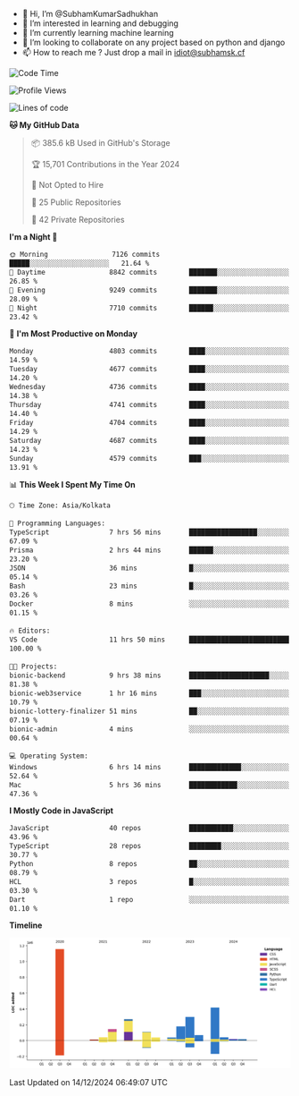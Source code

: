 - 👋 Hi, I’m @SubhamKumarSadhukhan
- 👀 I’m interested in learning and debugging
- 🌱 I’m currently learning machine learning
- 💞️ I’m looking to collaborate on any project based on python and django
- 📫 How to reach me ?
      Just drop a mail in idiot@subhamsk.cf

<!---
SubhamKumarSadhukhan/SubhamKumarSadhukhan is a ✨ special ✨ repository because its `README.md` (this file) appears on your GitHub profile.
You can click the Preview link to take a look at your changes.
--->


<!--START_SECTION:waka-->
![Code Time](http://img.shields.io/badge/Code%20Time-2%2C667%20hrs%2052%20mins-blue)

![Profile Views](http://img.shields.io/badge/Profile%20Views-0-blue)

![Lines of code](https://img.shields.io/badge/From%20Hello%20World%20I%27ve%20Written-2.8%20million%20lines%20of%20code-blue)

**🐱 My GitHub Data** 

> 📦 385.6 kB Used in GitHub's Storage 
 > 
> 🏆 15,701 Contributions in the Year 2024
 > 
> 🚫 Not Opted to Hire
 > 
> 📜 25 Public Repositories 
 > 
> 🔑 42 Private Repositories 
 > 
**I'm a Night 🦉** 

```text
🌞 Morning                7126 commits        █████░░░░░░░░░░░░░░░░░░░░   21.64 % 
🌆 Daytime                8842 commits        ███████░░░░░░░░░░░░░░░░░░   26.85 % 
🌃 Evening                9249 commits        ███████░░░░░░░░░░░░░░░░░░   28.09 % 
🌙 Night                  7710 commits        ██████░░░░░░░░░░░░░░░░░░░   23.42 % 
```
📅 **I'm Most Productive on Monday** 

```text
Monday                   4803 commits        ████░░░░░░░░░░░░░░░░░░░░░   14.59 % 
Tuesday                  4677 commits        ████░░░░░░░░░░░░░░░░░░░░░   14.20 % 
Wednesday                4736 commits        ████░░░░░░░░░░░░░░░░░░░░░   14.38 % 
Thursday                 4741 commits        ████░░░░░░░░░░░░░░░░░░░░░   14.40 % 
Friday                   4704 commits        ████░░░░░░░░░░░░░░░░░░░░░   14.29 % 
Saturday                 4687 commits        ████░░░░░░░░░░░░░░░░░░░░░   14.23 % 
Sunday                   4579 commits        ███░░░░░░░░░░░░░░░░░░░░░░   13.91 % 
```


📊 **This Week I Spent My Time On** 

```text
🕑︎ Time Zone: Asia/Kolkata

💬 Programming Languages: 
TypeScript               7 hrs 56 mins       █████████████████░░░░░░░░   67.09 % 
Prisma                   2 hrs 44 mins       ██████░░░░░░░░░░░░░░░░░░░   23.20 % 
JSON                     36 mins             █░░░░░░░░░░░░░░░░░░░░░░░░   05.14 % 
Bash                     23 mins             █░░░░░░░░░░░░░░░░░░░░░░░░   03.26 % 
Docker                   8 mins              ░░░░░░░░░░░░░░░░░░░░░░░░░   01.15 % 

🔥 Editors: 
VS Code                  11 hrs 50 mins      █████████████████████████   100.00 % 

🐱‍💻 Projects: 
bionic-backend           9 hrs 38 mins       ████████████████████░░░░░   81.38 % 
bionic-web3service       1 hr 16 mins        ███░░░░░░░░░░░░░░░░░░░░░░   10.79 % 
bionic-lottery-finalizer 51 mins             ██░░░░░░░░░░░░░░░░░░░░░░░   07.19 % 
bionic-admin             4 mins              ░░░░░░░░░░░░░░░░░░░░░░░░░   00.64 % 

💻 Operating System: 
Windows                  6 hrs 14 mins       █████████████░░░░░░░░░░░░   52.64 % 
Mac                      5 hrs 36 mins       ████████████░░░░░░░░░░░░░   47.36 % 
```

**I Mostly Code in JavaScript** 

```text
JavaScript               40 repos            ███████████░░░░░░░░░░░░░░   43.96 % 
TypeScript               28 repos            ████████░░░░░░░░░░░░░░░░░   30.77 % 
Python                   8 repos             ██░░░░░░░░░░░░░░░░░░░░░░░   08.79 % 
HCL                      3 repos             █░░░░░░░░░░░░░░░░░░░░░░░░   03.30 % 
Dart                     1 repo              ░░░░░░░░░░░░░░░░░░░░░░░░░   01.10 % 
```



**Timeline**

![Lines of Code chart](https://raw.githubusercontent.com/SubhamKumarSadhukhan/SubhamKumarSadhukhan/main/assets/bar_graph.png)


 Last Updated on 14/12/2024 06:49:07 UTC
<!--END_SECTION:waka-->
